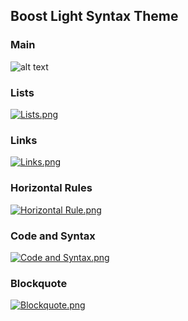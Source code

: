 ## Boost Light Syntax Theme

### Main
![alt text](https://s17.postimg.org/ucxi76wa7/Main.png "Screenshot of text")
### Lists
[![Lists.png](https://s17.postimg.org/qajqul1nj/Lists.png)](https://postimg.org/image/v979945gb/)
### Links
[![Links.png](https://s17.postimg.org/hjcq0bicf/Links.png)](https://postimg.org/image/rtf4zk87v/)
### Horizontal Rules
[![Horizontal Rule.png](https://s17.postimg.org/xp92mynj3/Horizontal_Rule.png)](https://postimg.org/image/k8c443d7f/)
### Code and Syntax
[![Code and Syntax.png](https://s17.postimg.org/hgsudheov/Code_and_Syntax.png)](https://postimg.org/image/nhqjak1az/)
### Blockquote
[![Blockquote.png](https://s17.postimg.org/415to1673/Blockquote.png)](https://postimg.org/image/mthorm2l7/)
